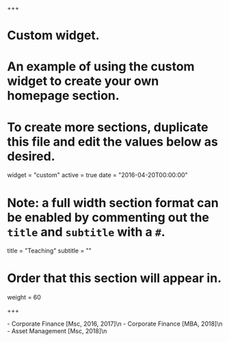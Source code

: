 +++
# Custom widget.
# An example of using the custom widget to create your own homepage section.
# To create more sections, duplicate this file and edit the values below as desired.
widget = "custom"
active = true
date = "2016-04-20T00:00:00"

# Note: a full width section format can be enabled by commenting out the `title` and `subtitle` with a `#`.
title = "Teaching"
subtitle = ""

# Order that this section will appear in.
weight = 60

+++


<DIV align="justify">
- Corporate Finance [Msc, 2016, 2017]\n
- Corporate Finance [MBA, 2018]\n
- Asset Management  [Msc, 2018]\n
</DIV>

